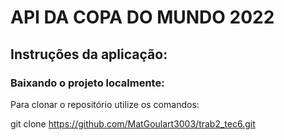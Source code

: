# API DA COPA DO MUNDO 2022

## Instruções da aplicação:

### Baixando o projeto localmente:

Para clonar o repositório utilize os comandos:

git clone https://github.com/MatGoulart3003/trab2_tec6.git

